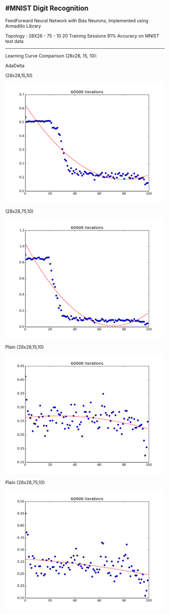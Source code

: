 #MNIST Digit Recognition
---
FeedForward Neural Network with Bias Neurons,
Implemented using Armadillo Library

Topology : 28X28 - 75 - 10
20 Training Sessions
91% Accuracy on MNIST test data

---

Learning Curve Comparison (28x28, 15, 10):

AdaDelta

(28x28,15,10)

![adadelta15](images/adadelta15.png)

(28x28,75,10)

![adadelta75](images/adadelta75.png)


Plain (28x28,15,10)

![plain15](images/plain15.png)

Plain (28x28,75,10)

![plain75](images/plain75.png)
